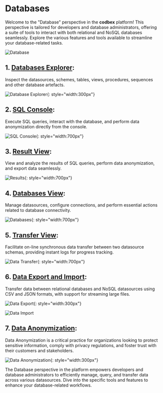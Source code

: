 # Databases

Welcome to the "Database" perspective in the __codbex__ platform! This perspective is tailored for developers and database administrators, offering a suite of tools to interact with both relational and NoSQL databases seamlessly. Explore the various features and tools available to streamline your database-related tasks.

![Database](../../images/tooling/database/database-perspective.png)

## 1. [Databases Explorer](explorer.md):

Inspect the datasources, schemes, tables, views, procedures, sequences and other database artefacts.

![Database Explorer](../../images/tooling/database/database-explorer.png){: style="width:300px"}

## 2. [SQL Console](sql.md):

Execute SQL queries, interact with the database, and perform data anonymization directly from the console.

![SQL Console](../../images/tooling/database/sql-console.png){: style="width:700px"}

## 3. [Result View](result.md):

View and analyze the results of SQL queries, perform data anonymization, and export data seamlessly.

![Results](../../images/tooling/database/result-view.png){: style="width:700px"}

## 4. [Databases View](databases.md):

Manage datasources, configure connections, and perform essential actions related to database connectivity.

![Databases](../../images/tooling/database/databases.png){: style="width:700px"}

## 5. [Transfer View](transfer.md):

Facilitate on-line synchronous data transfer between two datasource schemas, providing instant logs for progress tracking.

![Data Transfer](../../images/tooling/database/data-transfer.png){: style="width:700px"}

## 6. [Data Export and Import](export-import.md):

Transfer data between relational databases and NoSQL datasources using CSV and JSON formats, with support for streaming large files.

![Data Export](../../images/tooling/database/data-export.png){: style="width:300px"}

![Data Import](../../images/tooling/database/data-import.png)

## 7. [Data Anonymization](explorer.md#anonymizing-data):

Data Anonymization is a critical practice for organizations looking to protect sensitive information, comply with privacy regulations, and foster trust with their customers and stakeholders.

![Data Anonymization](../../images/tooling/database/anonymization.png){: style="width:300px"}

The Database perspective in the platform empowers developers and database administrators to efficiently manage, query, and transfer data across various datasources. Dive into the specific tools and features to enhance your database-related workflows.
